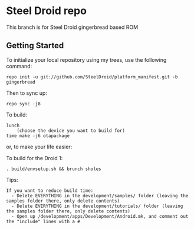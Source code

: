 Steel Droid repo
===========

This branch is for Steel Droid gingerbread based ROM


Getting Started
---------------
To initialize your local repository using my trees, use the following command:

    repo init -u git://github.com/SteelDroid/platform_manifest.git -b gingerbread

Then to sync up:

    repo sync -j8

To build:

    lunch
        (choose the device you want to build for)
    time make -j6 otapackage

or, to make your life easier:

To build for the Droid 1:

    . build/envsetup.sh && brunch sholes


Tips:

    If you want to reduce build time:
      - Delete EVERYTHING in the development/samples/ folder (leaving the samples folder there, only delete contents)
      - Delete EVERYTHING in the development/tutorials/ folder (leaving the samples folder there, only delete contents)
      - Open up /development/apps/Development/Android.mk, and comment out the "include" lines with a #
